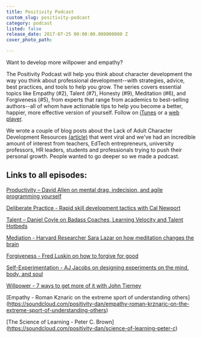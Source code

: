 ```yaml
---
title: Positivity Podcast
custom_slug: positivity-podcast
category: podcast
listed: false
release_date: 2017-07-25 00:00:00.000000000 Z
cover_photo_path: 

---
```

Want to develop more willpower and empathy?

The Positivity Podcast will help you think about character development the way you think about professional development--with strategies, advice, best practices, and tools to help you grow. The series covers essential topics like Empathy (#2), Talent (#7), Honesty (#9), Meditation (#6), and Forgiveness (#5), from experts that range from academics to best-selling authors--all of whom have actionable tips to help you become a better, happier, more effective version of yourself. Follow on [iTunes](https://itunes.apple.com/us/podcast/positivity-podcast-with-make-school/id1090239384?mt=2) or a [web player](https://soundcloud.com/positivity-dan).

We wrote a couple of blog posts about the Lack of Adult Character Development Resources [(article)](https://www.edsurge.com/news/2016-02-16-what-s-missing-in-edtech-character-development) that went viral and we've had an incredible amount of interest from teachers, EdTech entrepreneurs, university professors, HR leaders, students and professionals trying to push their personal growth. People wanted to go deeper so we made a podcast.


## Links to all episodes:

[Productivity – David Allen on mental drag, indecision, and agile programming yourself](https://soundcloud.com/positivity-dan/productivity-david-allen-on)

[Deliberate Practice - Rapid skill development tactics with Cal Newport](https://soundcloud.com/positivity-dan/deliberate-practice-rapid)

[Talent – Daniel Coyle on Badass Coaches, Learning Velocity and Talent Hotbeds](https://soundcloud.com/positivity-dan/talent-daniel-coyle-on-badass)

[Mediation - Harvard Researcher Sara Lazar on how meditation changes the brain](https://soundcloud.com/positivity-dan/mediation-harvard-researcher)

[Forgiveness - Fred Luskin on how to forgive for good](https://soundcloud.com/positivity-dan/fred-luskin)

[Self-Experimentation - AJ Jacobs on designing experiments on the mind, body, and soul](https://soundcloud.com/positivity-dan/aj-jacobs)

[Willpower - 7 ways to get more of it with John Tierney](https://soundcloud.com/positivity-dan/john-tierney)

[Empathy - Roman Kznaric on the extreme sport of understanding others] (https://soundcloud.com/positivity-dan/empathy-roman-krznaric-on-the-extreme-sport-of-understanding-others)

[The Science of Learning - Peter C. Brown] (https://soundcloud.com/positivity-dan/science-of-learning-peter-c)